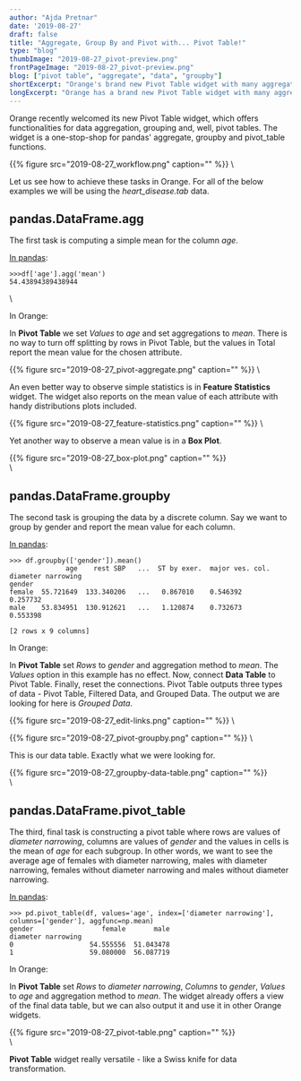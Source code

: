 ```yaml
---
author: "Ajda Pretnar"
date: '2019-08-27'
draft: false
title: "Aggregate, Group By and Pivot with... Pivot Table!"
type: "blog"
thumbImage: "2019-08-27_pivot-preview.png"
frontPageImage: "2019-08-27_pivot-preview.png"
blog: ["pivot table", "aggregate", "data", "groupby"]
shortExcerpt: "Orange's brand new Pivot Table widget with many aggregation and grouping functionalities."
longExcerpt: "Orange has a brand new Pivot Table widget with many aggregation and grouping functionalities. It can be used to transform the data on-the-fly and use the output for downstream analysis."
---
```

Orange recently welcomed its new Pivot Table widget, which offers functionalities for data aggregation, grouping and, well, pivot tables. The widget is a one-stop-shop for pandas' aggregate, groupby and pivot_table functions.

{{% figure src="2019-08-27_workflow.png" caption="" %}}
\

Let us see how to achieve these tasks in Orange. For all of the below examples we will be using the *heart_disease.tab* data.

## pandas.DataFrame.agg

The first task is computing a simple mean for the column *age*.

[In pandas](https://pandas.pydata.org/pandas-docs/stable/reference/api/pandas.DataFrame.aggregate.html):
~~~~
>>>df['age'].agg('mean')
54.43894389438944
~~~~
\

In Orange:

In **Pivot Table** we set *Values* to *age* and set aggregations to *mean*. There is no way to turn off splitting by rows in Pivot Table, but the values in Total report the mean value for the chosen attribute.

{{% figure src="2019-08-27_pivot-aggregate.png" caption="" %}}
\

An even better way to observe simple statistics is in **Feature Statistics** widget. The widget also reports on the mean value of each attribute with handy distributions plots included.

{{% figure src="2019-08-27_feature-statistics.png" caption="" %}}
\

Yet another way to observe a mean value is in a **Box Plot**.

{{% figure src="2019-08-27_box-plot.png" caption="" %}}
\
\

## pandas.DataFrame.groupby

The second task is grouping the data by a discrete column. Say we want to group by gender and report the mean value for each column.

[In pandas](https://pandas.pydata.org/pandas-docs/stable/reference/api/pandas.DataFrame.groupby.html):
~~~~
>>> df.groupby(['gender']).mean()
              age    rest SBP   ...  ST by exer.  major ves. col.  diameter narrowing
gender
female  55.721649  133.340206   ...   0.867010    0.546392          0.257732
male    53.834951  130.912621   ...   1.120874    0.732673          0.553398

[2 rows x 9 columns]
~~~~

In Orange:

In **Pivot Table** set *Rows* to *gender* and aggregation method to *mean*. The *Values* option in this example has no effect. Now, connect **Data Table** to Pivot Table. Finally, reset the connections. Pivot Table outputs three types of data - Pivot Table, Filtered Data, and Grouped Data. The output we are looking for here is *Grouped Data*.

{{% figure src="2019-08-27_edit-links.png" caption="" %}}
\

{{% figure src="2019-08-27_pivot-groupby.png" caption="" %}}
\

This is our data table. Exactly what we were looking for.

{{% figure src="2019-08-27_groupby-data-table.png" caption="" %}}
\
\

## pandas.DataFrame.pivot_table

The third, final task is constructing a pivot table where rows are values of *diameter narrowing*, columns are values of *gender* and the values in cells is the mean of *age* for each subgroup. In other words, we want to see the average age of females with diameter narrowing, males with diameter narrowing, females without diameter narrowing and males without diameter narrowing.

[In pandas](https://pandas.pydata.org/pandas-docs/stable/reference/api/pandas.DataFrame.pivot_table.html#pandas.DataFrame.pivot_table):
~~~~
>>> pd.pivot_table(df, values='age', index=['diameter narrowing'], columns=['gender'], aggfunc=np.mean)
gender                 female       male
diameter narrowing
0                   54.555556  51.043478
1                   59.080000  56.087719
~~~~

In Orange:

In **Pivot Table** set *Rows* to *diameter narrowing*, *Columns* to *gender*, *Values* to *age* and aggregation method to *mean*. The widget already offers a view of the final data table, but we can also output it and use it in other Orange widgets.

{{% figure src="2019-08-27_pivot-table.png" caption="" %}}
\
\

**Pivot Table** widget really versatile - like a Swiss knife for data transformation.
